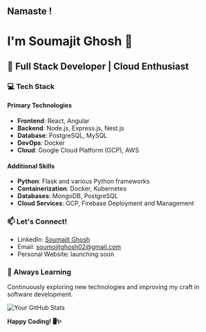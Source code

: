 ## Namaste ! 
# I'm Soumajit Ghosh 👋

## 🚀 Full Stack Developer | Cloud Enthusiast 

### 💻 Tech Stack

#### Primary Technologies
- **Frontend**: React, Angular
- **Backend**: Node.js, Express.js, Nest.js
- **Database**: PostgreSQL, MySQL
- **DevOps**: Docker
- **Cloud**: Google Cloud Platform (GCP), AWS

#### Additional Skills
- **Python**: Flask and various Python frameworks
- **Containerization**: Docker, Kubernetes
- **Databases**: MongoDB, PostgreSQL
- **Cloud Services**: GCP, Firebase Deployment and Management

### 📫 Let's Connect!
- LinkedIn: [Soumajit Ghosh](https://www.linkedin.com/in/soumajit-ghosh/)
- Email: soumojitghosh02@gmail.com
- Personal Website: launching soon

### 🌱 Always Learning
Continuously exploring new technologies and improving my craft in software development.

![Your GitHub Stats](https://github-readme-stats.vercel.app/api?username=Soumajit2004&show_icons=true)

**Happy Coding! 🖥️✨**